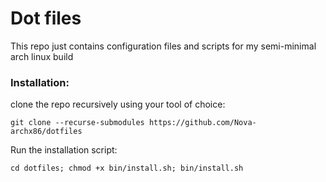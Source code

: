 # Dot files
This repo just contains configuration files and scripts for my semi-minimal arch linux build

### Installation:
clone the repo recursively using your tool of choice:

    git clone --recurse-submodules https://github.com/Nova-archx86/dotfiles

Run the installation script:

    cd dotfiles; chmod +x bin/install.sh; bin/install.sh
